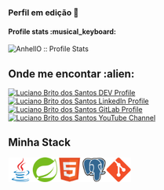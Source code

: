 ### Perfil em edição 👋

<h4>Profile stats :musical_keyboard:</h4>

<p><img src="https://github-readme-stats.vercel.app/api?username=lucianobrsts&show_icons=true&theme=synthwave" alt="AnhellO :: Profile Stats" /></p>

<h2>Onde me encontar :alien:</h2>

<p>
  <a href="https://dev.to/lucianobrsts">
    <img src="https://d2fltix0v2e0sb.cloudfront.net/dev-badge.svg" alt="Luciano Brito dos Santos DEV Profile" height="30" width="30">
  </a>

  <a href="https://www.linkedin.com/in/lucianobrsts/">
    <img src="https://www.vectorlogo.zone/logos/linkedin/linkedin-icon.svg" alt="Luciano Brito dos Santos LinkedIn Profile" height="30" width="30">
  </a>
  
  <a href="https://gitlab.com/lucianobrsts">
    <img src="https://www.vectorlogo.zone/logos/gitlab/gitlab-icon.svg" alt="Luciano Brito dos Santos GitLab Profile" height="30" width="30">
  </a>
  
  <a href="https://www.youtube.com/channel/UCEnvUy02PDXCQVRlAOYiqTQ">
    <img src="https://www.vectorlogo.zone/logos/youtube/youtube-icon.svg" alt="Luciano Brito dos Santos YouTube Channel" height="30" width="30">
  </a>
</p>

<h2>Minha Stack</h2>

<img height="50" align="left" alt="Java" height="100"  src="https://raw.githubusercontent.com/devicons/devicon/master/icons/java/java-original.svg">
 <img height="50" align="left" alt="Spring" height="100"  src="https://raw.githubusercontent.com/devicons/devicon/master/icons/spring/spring-original.svg">
 <img height="50" align="left" alt="HTML" height="100"  src="https://raw.githubusercontent.com/devicons/devicon/master/icons/html5/html5-original.svg">
 <img height="50" align="left" alt="Postgres" height="100"  src="https://raw.githubusercontent.com/devicons/devicon/master/icons/postgresql/postgresql-original.svg">
 <img height="50" align="left" alt="Git" height="100"  src="https://raw.githubusercontent.com/devicons/devicon/master/icons/git/git-plain.svg"> 

<!--
**lucianobrsts/lucianobrsts** is a ✨ _special_ ✨ repository because its `README.md` (this file) appears on your GitHub profile.

Here are some ideas to get you started:

- 🔭 I’m currently working on ...
- 🌱 I’m currently learning ...
- 👯 I’m looking to collaborate on ...
- 🤔 I’m looking for help with ...
- 💬 Ask me about ...
- 📫 How to reach me: ...
- 😄 Pronouns: ...
- ⚡ Fun fact: ...
-->
